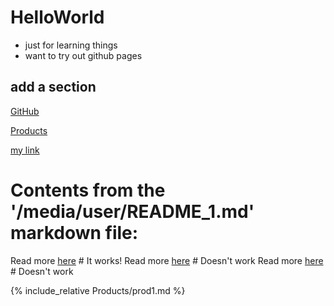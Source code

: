 # HelloWorld

- just for learning things
- want to try out github pages

## add a section

[GitHub](http://github.com)

[Products](file://./Products/prod1.md)


[my link](file:///C:/my_file.pdf)

# Contents from the '/media/user/README_1.md' markdown file:

Read more [here](./README_2.md) # It works!
Read more [here](file:///media/user/README_2.md) # Doesn't work
Read more [here](/media/user/README_2.md) # Doesn't work

{% include_relative Products/prod1.md %}
